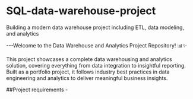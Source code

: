 # SQL-data-warehouse-project
Building a modern data warehouse project including ETL, data modeling, and analytics 

---Welcome to the Data Warehouse and Analytics Project Repository! 📊✨

This project showcases a complete data warehousing and analytics solution, covering everything from data integration to insightful reporting. Built as a portfolio project, it follows industry best practices in data engineering and analytics to deliver meaningful business insights.


##Project requirements -
